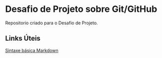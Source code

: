 # Desafio de Projeto sobre Git/GitHub
Repositorio  criado para o Desafio de Projeto.

## Links Úteis
[Sintaxe básica Markdown](https://www.markdownguide.org/basic-syntax/)
